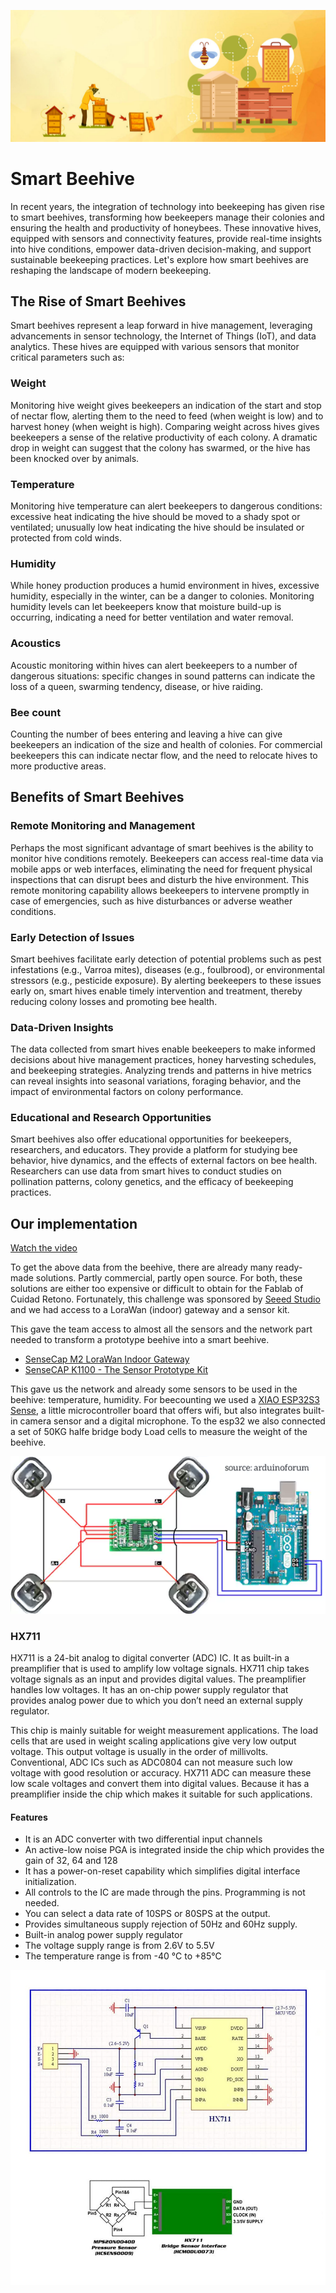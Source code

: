 ![](Smart-Beehive-Monitoring.jpg)

# Smart Beehive

In recent years, the integration of technology into beekeeping has given rise to smart beehives, transforming how beekeepers manage their colonies and ensuring the health and productivity of honeybees. These innovative hives, equipped with sensors and connectivity features, provide real-time insights into hive conditions, empower data-driven decision-making, and support sustainable beekeeping practices. Let's explore how smart beehives are reshaping the landscape of modern beekeeping.

## The Rise of Smart Beehives

Smart beehives represent a leap forward in hive management, leveraging advancements in sensor technology, the Internet of Things (IoT), and data analytics. These hives are equipped with various sensors that monitor critical parameters such as:

### Weight

Monitoring hive weight gives beekeepers an indication of the start and stop of nectar flow, alerting them to the need to feed (when weight is low) and to harvest honey (when weight is high). Comparing weight across hives gives beekeepers a sense of the relative productivity of each colony. A dramatic drop in weight can suggest that the colony has swarmed, or the hive has been knocked over by animals.

### Temperature

Monitoring hive temperature can alert beekeepers to dangerous conditions: excessive heat indicating the hive should be moved to a shady spot or ventilated; unusually low heat indicating the hive should be insulated or protected from cold winds.

### Humidity

While honey production produces a humid environment in hives, excessive humidity, especially in the winter, can be a danger to colonies. Monitoring humidity levels can let beekeepers know that moisture build-up is occurring, indicating a need for better ventilation and water removal.

### Acoustics

Acoustic monitoring within hives can alert beekeepers to a number of dangerous situations: specific changes in sound patterns can indicate the loss of a queen, swarming tendency, disease, or hive raiding.

### Bee count

Counting the number of bees entering and leaving a hive can give beekeepers an indication of the size and health of colonies. For commercial beekeepers this can indicate nectar flow, and the need to relocate hives to more productive areas.

## Benefits of Smart Beehives

### Remote Monitoring and Management

Perhaps the most significant advantage of smart beehives is the ability to monitor hive conditions remotely. Beekeepers can access real-time data via mobile apps or web interfaces, eliminating the need for frequent physical inspections that can disrupt bees and disturb the hive environment. This remote monitoring capability allows beekeepers to intervene promptly in case of emergencies, such as hive disturbances or adverse weather conditions.

### Early Detection of Issues

Smart beehives facilitate early detection of potential problems such as pest infestations (e.g., Varroa mites), diseases (e.g., foulbrood), or environmental stressors (e.g., pesticide exposure). By alerting beekeepers to these issues early on, smart hives enable timely intervention and treatment, thereby reducing colony losses and promoting bee health.

### Data-Driven Insights

The data collected from smart hives enable beekeepers to make informed decisions about hive management practices, honey harvesting schedules, and beekeeping strategies. Analyzing trends and patterns in hive metrics can reveal insights into seasonal variations, foraging behavior, and the impact of environmental factors on colony performance.

### Educational and Research Opportunities

Smart beehives also offer educational opportunities for beekeepers, researchers, and educators. They provide a platform for studying bee behavior, hive dynamics, and the effects of external factors on bee health. Researchers can use data from smart hives to conduct studies on pollination patterns, colony genetics, and the efficacy of beekeeping practices.

## Our implementation

[Watch the video](./smarthive.mp4)

To get the above data from the beehive, there are already many ready-made solutions. Partly commercial, partly open source. For both, these solutions are either too expensive or difficult to obtain for the Fablab of Cuidad Retono. Fortunately, this challenge was sponsored by [Seeed Studio](https://seeedstudio.com) and we had access to a LoraWan (indoor) gateway and a sensor kit.

This gave the team access to almost all the sensors and the network part needed to transform a prototype beehive into a smart beehive.

* [SenseCap M2 LoraWan Indoor Gateway](https://www.seeedstudio.com/SenseCAP-LoRaWAN-Starter-Kit-US915-p-5790.html)
* [SenseCAP K1100 - The Sensor Prototype Kit](https://www.seeedstudio.com/Seeed-Studio-LoRaWAN-Dev-Kit-p-5370.html)

This gave us the network and already some sensors to be used in the beehive:
temperature, humidity. For beecounting we used a [XIAO ESP32S3
Sense](https://www.seeedstudio.com/XIAO-ESP32S3-Sense-p-5639.html), a little
microcontroller board that offers wifi, but also integrates built-in camera
sensor and a digital microphone. To the esp32 we also connected a set of 50KG
halfe bridge body Load cells to measure the weight of the beehive.

![](./connecting-4-load-cells-to-build-load-cells-2579477808.webp)

### HX711

HX711 is a 24-bit analog to digital converter (ADC) IC. It as built-in a
preamplifier that is used to amplify low voltage signals. HX711 chip takes
voltage signals as an input and provides digital values.  The preamplifier
handles low voltages. It has an on-chip power supply regulator that provides
analog power due to which you don’t need an external supply regulator.

This chip is mainly suitable for weight measurement applications. The load
cells that are used in weight scaling applications give very low output
voltage. This output voltage is usually in the order of millivolts.
Conventional, ADC ICs such as ADC0804 can not measure such low voltage with
good resolution or accuracy. HX711 ADC can measure these low scale voltages and
convert them into digital values.  Because it has a preamplifier inside the
chip which makes it suitable for such applications.

#### Features

- It is an ADC converter with two differential input channels
- An active-low noise PGA is integrated inside the chip which provides the gain of 32, 64 and 128
- It has a power-on-reset capability which simplifies digital interface initialization.
- All controls to the IC are made through the pins. Programming is not needed.
- You can select a data rate of 10SPS or 80SPS at the output.
- Provides simultaneous supply rejection of 50Hz and 60Hz supply.
- Built-in analog power supply regulator
- The voltage supply range is from 2.6V to 5.5V
- The temperature range is from -40 °C to +85℃

![](./hx711.jpg)
